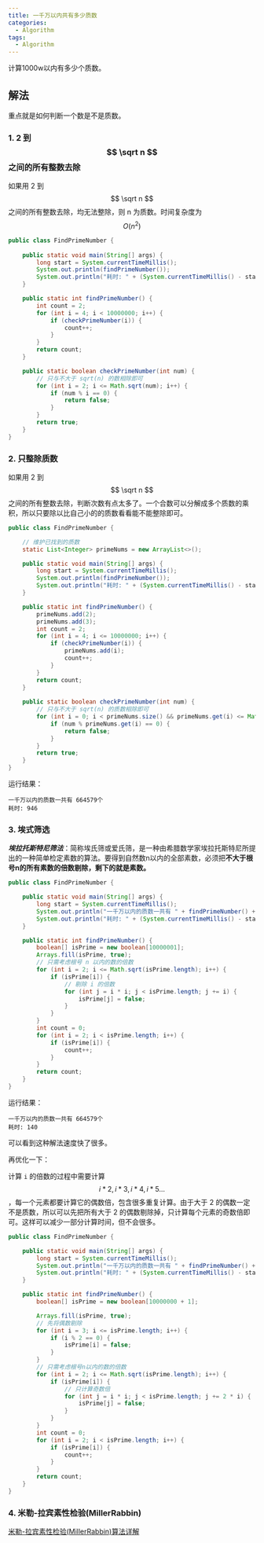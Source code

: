 ```yaml
---
title: 一千万以内共有多少质数
categories:
  - Algorithm
tags:
  - Algorithm
---
```


计算1000w以内有多少个质数。

## 解法

重点就是如何判断一个数是不是质数。

### 1. 2 到$$ \sqrt n $$之间的所有整数去除

如果用 2 到$$ \sqrt n $$之间的所有整数去除，均无法整除，则 n 为质数。时间复杂度为 $$O(n^2)$$

```java
public class FindPrimeNumber {
    
    public static void main(String[] args) {
        long start = System.currentTimeMillis();
        System.out.println(findPrimeNumber());
        System.out.println("耗时: " + (System.currentTimeMillis() - start));
    }

    public static int findPrimeNumber() {
        int count = 2;
        for (int i = 4; i < 10000000; i++) {
            if (checkPrimeNumber(i)) {
                count++;
            }
        }
        return count;
    }

    public static boolean checkPrimeNumber(int num) {
        // 只与不大于 sqrt(n) 的数相除即可
        for (int i = 2; i <= Math.sqrt(num); i++) {
            if (num % i == 0) {
                return false;
            }
        }
        return true;
    }
}
```

### 2. 只整除质数

如果用 2 到$$ \sqrt n $$之间的所有整数去除，判断次数有点太多了。一个合数可以分解成多个质数的乘积，所以只要除以比自己小的的质数看看能不能整除即可。

```java
public class FindPrimeNumber {

    // 维护已找到的质数
    static List<Integer> primeNums = new ArrayList<>();

    public static void main(String[] args) {
        long start = System.currentTimeMillis();
        System.out.println(findPrimeNumber());
        System.out.println("耗时: " + (System.currentTimeMillis() - start));
    }

    public static int findPrimeNumber() {
        primeNums.add(2);
        primeNums.add(3);
        int count = 2;
        for (int i = 4; i <= 10000000; i++) {
            if (checkPrimeNumber(i)) {
                primeNums.add(i);
                count++;
            }
        }
        return count;
    }
    
    public static boolean checkPrimeNumber(int num) {
        // 只与不大于 sqrt(n) 的质数相除即可
        for (int i = 0; i < primeNums.size() && primeNums.get(i) <= Math.sqrt(num); i++) {
            if (num % primeNums.get(i) == 0) {
                return false;
            }
        }
        return true;
    }
}
```

运行结果：

```
一千万以内的质数一共有 664579个
耗时: 946
```

### 3. 埃式筛选

***埃拉托斯特尼筛法***：简称埃氏筛或爱氏筛，是一种由希腊数学家埃拉托斯特尼所提出的一种简单检定素数的算法。要得到自然数n以内的全部素数，必须把**不大于根号n的所有素数的倍数剔除，剩下的就是素数。**

```java
public class FindPrimeNumber {

    public static void main(String[] args) {
        long start = System.currentTimeMillis();
        System.out.println("一千万以内的质数一共有 " + findPrimeNumber() + "个");
        System.out.println("耗时: " + (System.currentTimeMillis() - start));
    }

    public static int findPrimeNumber() {
        boolean[] isPrime = new boolean[10000001];
        Arrays.fill(isPrime, true);
        // 只需考虑根号 n 以内的数的倍数
        for (int i = 2; i <= Math.sqrt(isPrime.length); i++) {
            if (isPrime[i]) {
                // 剔除 i 的倍数
                for (int j = i * i; j < isPrime.length; j += i) {
                    isPrime[j] = false;
                }
            }
        }
        int count = 0;
        for (int i = 2; i < isPrime.length; i++) {
            if (isPrime[i]) {
                count++;
            }
        }
        return count;
    }
}
```

运行结果：

```
一千万以内的质数一共有 664579个
耗时: 140
```
可以看到这种解法速度快了很多。

再优化一下：

计算 `i` 的倍数的过程中需要计算 $$i * 2, i * 3, i * 4, i * 5 ...$$，每一个元素都要计算它的偶数倍，包含很多重复计算。由于大于 2 的偶数一定不是质数，所以可以先把所有大于 2 的偶数剔除掉，只计算每个元素的奇数倍即可。这样可以减少一部分计算时间，但不会很多。

```java
public class FindPrimeNumber {

    public static void main(String[] args) {
        long start = System.currentTimeMillis();
        System.out.println("一千万以内的质数一共有 " + findPrimeNumber() + "个");
        System.out.println("耗时: " + (System.currentTimeMillis() - start));
    }

    public static int findPrimeNumber() {
        boolean[] isPrime = new boolean[10000000 + 1];

        Arrays.fill(isPrime, true);
        // 先将偶数剔除
        for (int i = 3; i <= isPrime.length; i++) {
            if (i % 2 == 0) {
                isPrime[i] = false;
            }
        }
        // 只需考虑根号n以内的数的倍数
        for (int i = 2; i <= Math.sqrt(isPrime.length); i++) {
            if (isPrime[i]) {
                // 只计算奇数倍
                for (int j = i * i; j < isPrime.length; j += 2 * i) {
                    isPrime[j] = false;
                }
            }
        }
        int count = 0;
        for (int i = 2; i < isPrime.length; i++) {
            if (isPrime[i]) {
                count++;
            }
        }
        return count;
    }
}
```

### 4. 米勒-拉宾素性检验(MillerRabbin)

[米勒-拉宾素性检验(MillerRabbin)算法详解](https://blog.csdn.net/holly_Z_P_F/article/details/85197424)